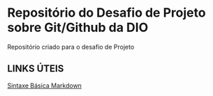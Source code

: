 # Repositório do Desafio de Projeto sobre Git/Github da DIO 

Repositório criado para o desafio de Projeto

## LINKS ÚTEIS 

[Sintaxe Básica Markdown](https://www.markdownguide.org/getting-started/)
